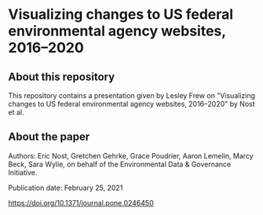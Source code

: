 # Visualizing changes to US federal environmental agency websites, 2016–2020

## About this repository

This repository contains a presentation given by Lesley Frew
on "Visualizing changes to US federal environmental agency websites, 2016–2020" by Nost et al. 

## About the paper

Authors: Eric Nost, Gretchen Gehrke, Grace Poudrier, Aaron Lemelin, Marcy Beck, Sara Wylie, on behalf of the Environmental Data & Governance Initiative.

Publication date: February 25, 2021

https://doi.org/10.1371/journal.pone.0246450
